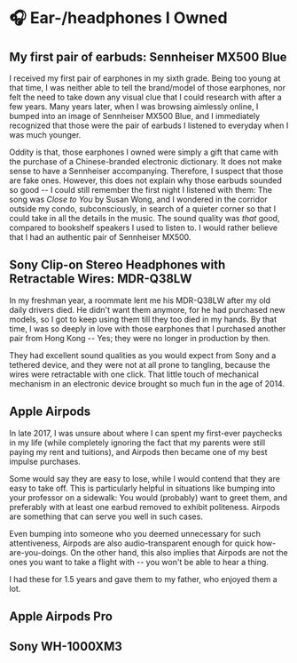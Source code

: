 # 🎧 Ear-/headphones I Owned

## My first pair of earbuds: Sennheiser MX500 Blue

I received my first pair of earphones in my sixth grade. Being too young at that time, I was neither able to tell the brand/model of those earphones, nor felt the need to take down any visual clue that I could research with after a few years. Many years later, when I was browsing aimlessly online, I bumped into an image of Sennheiser MX500 Blue, and I immediately recognized that those were the pair of earbuds I listened to everyday when I was much younger. 

Oddity is that, those earphones I owned were simply a gift that came with the purchase of a Chinese-branded electronic dictionary. It does not make sense to have a Sennheiser accompanying. Therefore, I suspect that those are fake ones. However, this does not explain why those earbuds sounded so good -- I could still remember the first night I listened with them: The song was _Close to You_ by Susan Wong, and I wondered in the corridor outside my condo, subconsciously, in search of a quieter corner so that I could take in all the details in the music. The sound quality was _that_ good, compared to bookshelf speakers I used to listen to. I would rather believe that I had an authentic pair of Sennheiser MX500.

## Sony Clip-on Stereo Headphones with Retractable Wires: MDR-Q38LW <a id="title"></a>

In my freshman year, a roommate lent me his MDR-Q38LW after my old daily drivers died. He didn't want them anymore, for he had purchased new models, so I got to keep using them till they too died in my hands. By that time, I was so deeply in love with those earphones that I purchased another pair from Hong Kong -- Yes; they were no longer in production by then.

They had excellent sound qualities as you would expect from Sony and a tethered device, and they were not at all prone to tangling, because the wires were retractable with one click. That little touch of mechanical mechanism in an electronic device brought so much fun in the age of 2014.

## Apple Airpods

In late 2017, I was unsure about where I can spent my first-ever paychecks in my life \(while completely ignoring the fact that my parents were still paying my rent and tuitions\), and Airpods then became one of my best impulse purchases.

Some would say they are easy to lose, while I would contend that they are easy to take off. This is particularly helpful in situations like bumping into your professor on a sidewalk: You would \(probably\) want to greet them, and preferably with at least one earbud removed to exhibit politeness. Airpods are something that can serve you well in such cases.

Even bumping into someone who you deemed unnecessary for such attentiveness, Airpods are also audio-transparent enough for quick how-are-you-doings. On the other hand, this also implies that Airpods are not the ones you want to take a flight with -- you won't be able to hear a thing.

I had these for 1.5 years and gave them to my father, who enjoyed them a lot.

## Apple Airpods Pro

## Sony WH-1000XM3

